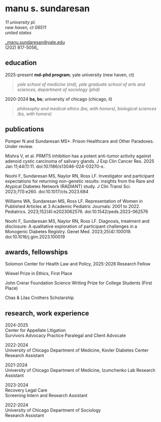 manu s. sundaresan
============

_11 university pl.           
new haven, ct 06511  
united states_  
  
_manu.sundaresan@yale.edu  
(202) 817-5056_

education
---------

2025-present
   **md-phd program**; yale university (new haven, ct)

>    *yale school of medicine (md), yale graduate school of arts and sciences, department of sociology (phd)*

2020-2024
   **ba, bs**; university of chicago (chicago, il)

>    *philosophy and medical ethics (ba, with honors), biological sciences (bs, with honors)*

publications
----------

Pomper N and Sundaresan MS*. Prison Healthcare and Other Paradoxes. Under review.
  
Mishra V, et al. PRMT5 inhibition has a potent anti-tumor activity against adenoid cystic carcinoma of salivary glands. J Exp Clin Cancer Res. 2025 Jan 11;44(1):11. doi:10.1186/s13046-024-03270-x.
  
Noohi F, Sundaresan MS, Naylor RN, Ross LF. Investigator and participant expectations for returning non-genetic results: insights from the Rare and Atypical Diabetes Network (RADIANT) study. J Clin Transl Sci. 2023;7(1):e260. doi:10.1017/cts.2023.684
  
Williams WA, Sundaresan MS, Ross LF. Representation of Women in Published Articles at 3 Academic Pediatric Journals: 2001 to 2022. Pediatrics. 2023;152(4):e2023062576. doi:10.1542/peds.2023-062576
  
Noohi F, Sundaresan MS, Naylor RN, Ross LF. Diagnosis, treatment and disclosure: A qualitative exploration of participant challenges in a Monogenic Diabetes Registry. Genet Med. 2023;25(4):100019. doi:10.1016/j.gim.2023.100019 

awards, fellowships
--------------------
Solomon Center for Health Law and Policy, 2025-2026 Research Fellow  
  
Wiesel Prize in Ethics, First Place  
  
John Crerar Foundation Science Writing Prize for College Students (First Place)  
  
Chas & Lilas Crothers Scholarship  


research, work experience
--------------------
2024-2025  
Center for Appellate Litigation  
Survivors Advocacy Practice Paralegal and Client Advocate

2022-2024  
University of Chicago Department of Medicine, Kovler Diabetes Center  
Research Assistant

2021-2024  
University of Chicago Department of Medicine, Izumchenko Lab
Research Assistant

2023-2024  
Recovery Legal Care  
Screening Intern and Research Assistant  

2022-2024  
University of Chicago Department of Sociology  
Research Assistant
